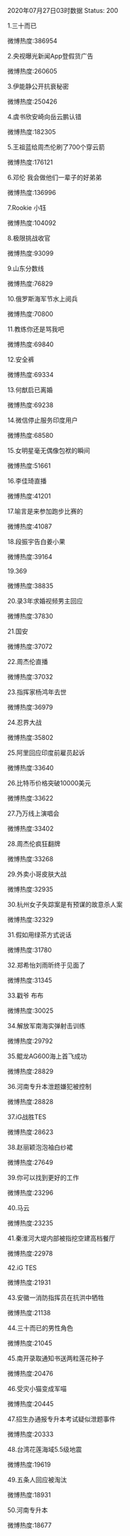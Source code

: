 2020年07月27日03时数据
Status: 200

1.三十而已

微博热度:386954

2.央视曝光新闻App登假货广告

微博热度:260605

3.伊能静公开抗衰秘密

微博热度:250426

4.虞书欣安崎向岳云鹏认错

微博热度:182305

5.王祖蓝给周杰伦刷了700个穿云箭

微博热度:176121

6.邓伦 我会做他们一辈子的好弟弟

微博热度:136996

7.Rookie 小钰

微博热度:104092

8.极限挑战收官

微博热度:93099

9.山东分数线

微博热度:76829

10.俄罗斯海军节水上阅兵

微博热度:70800

11.教练你还是骂我吧

微博热度:69840

12.安全裤

微博热度:69334

13.何猷启已离婚

微博热度:69238

14.微信停止服务印度用户

微博热度:68580

15.女明星毫无偶像包袱的瞬间

微博热度:51661

16.李佳琦直播

微博热度:41201

17.喻言是来参加跑步比赛的

微博热度:41087

18.段振宇告白姜小果

微博热度:39164

19.369

微博热度:38835

20.录3年求婚视频男主回应

微博热度:37830

21.国安

微博热度:37072

22.周杰伦直播

微博热度:37032

23.指挥家杨鸿年去世

微博热度:36979

24.忍界大战

微博热度:35802

25.阿里回应印度前雇员起诉

微博热度:33640

26.比特币价格突破10000美元

微博热度:33622

27.乃万线上演唱会

微博热度:33402

28.周杰伦疯狂翻牌

微博热度:33268

29.外卖小哥皮肤大战

微博热度:32935

30.杭州女子失踪案是有预谋的故意杀人案

微博热度:32329

31.假如用绿茶方式说话

微博热度:31780

32.郑希怡刘雨昕终于见面了

微博热度:31345

33.戳爷 布布

微博热度:30025

34.解放军南海实弹射击训练

微博热度:29792

35.鲲龙AG600海上首飞成功

微博热度:28829

36.河南专升本泄题嫌犯被控制

微博热度:28828

37.iG战胜TES

微博热度:28623

38.赵丽颖泡泡袖白纱裙

微博热度:27649

39.你可以找到更好的工作

微博热度:23296

40.马云

微博热度:23235

41.秦淮河大堤内部被指挖空建高档餐厅

微博热度:22978

42.iG TES

微博热度:21931

43.安徽一消防指挥员在抗洪中牺牲

微博热度:21138

44.三十而已的男性角色

微博热度:21045

45.南开录取通知书送两粒莲花种子

微博热度:20476

46.受灾小猫变成军喵

微博热度:20445

47.招生办通报专升本考试疑似泄题事件

微博热度:20333

48.台湾花莲海域5.5级地震

微博热度:19619

49.五条人回应被淘汰

微博热度:18931

50.河南专升本

微博热度:18677

